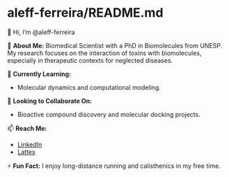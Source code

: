 # aleff-ferreira/README.md

👋 Hi, I’m @aleff-ferreira

🔬 **About Me:**
Biomedical Scientist with a PhD in Biomolecules from UNESP. My research focuses on the interaction of toxins with biomolecules, especially in therapeutic contexts for neglected diseases.

🌱 **Currently Learning:**
- Molecular dynamics and computational modeling.

💼 **Looking to Collaborate On:**
- Bioactive compound discovery and molecular docking projects.

📫 **Reach Me:**
- [LinkedIn](https://www.linkedin.com/in/aleff-ferreira-francisco/)
- [Lattes](http://lattes.cnpq.br/6740177714949876)

⚡ **Fun Fact:**
I enjoy long-distance running and calisthenics in my free time.
